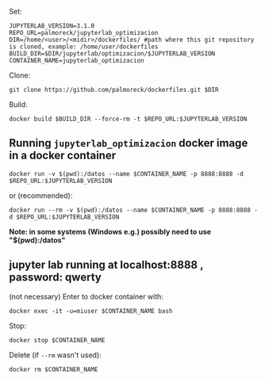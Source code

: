 Set:

```
JUPYTERLAB_VERSION=3.1.0
REPO_URL=palmoreck/jupyterlab_optimizacion
DIR=/home/<user>/<midir>/dockerfiles/ #path where this git repository is cloned, example: /home/user/dockerfiles
BUILD_DIR=$DIR/jupyterlab/optimizacion/$JUPYTERLAB_VERSION
CONTAINER_NAME=jupyterlab_optimizacion
```

Clone:

```
git clone https://github.com/palmoreck/dockerfiles.git $DIR
```

Build:

```
docker build $BUILD_DIR --force-rm -t $REPO_URL:$JUPYTERLAB_VERSION
```


## Running `jupyterlab_optimizacion` docker image in a docker container

```
docker run -v $(pwd):/datos --name $CONTAINER_NAME -p 8888:8888 -d $REPO_URL:$JUPYTERLAB_VERSION
```

or (recommended):

```
docker run --rm -v $(pwd):/datos --name $CONTAINER_NAME -p 8888:8888 -d $REPO_URL:$JUPYTERLAB_VERSION
```

**Note: in some systems (Windows e.g.) possibly need to use "$(pwd):/datos"**


## jupyter lab running at localhost:8888 , password: qwerty

(not necessary) Enter to docker container with:

```
docker exec -it -u=miuser $CONTAINER_NAME bash
```

Stop:

```
docker stop $CONTAINER_NAME
```

Delete (if `--rm` wasn't used):


```
docker rm $CONTAINER_NAME
```

